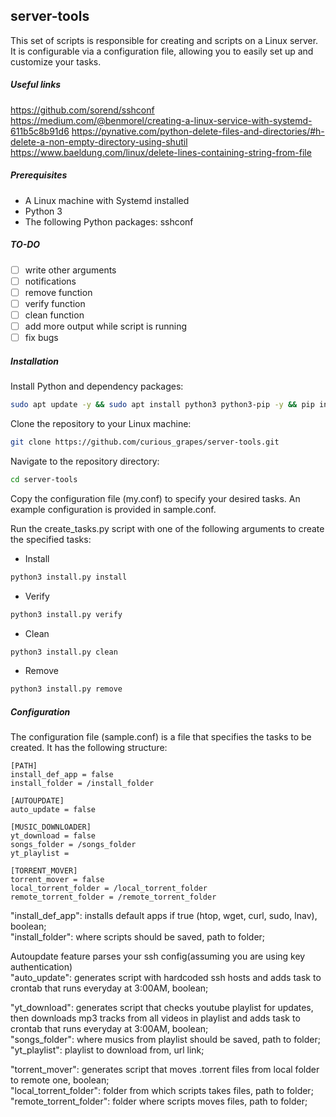 ## server-tools
This set of scripts is responsible for creating and scripts on a Linux server. It is configurable via a configuration file, allowing you to easily set up and customize your tasks.

##### Useful links
https://github.com/sorend/sshconf 
https://medium.com/@benmorel/creating-a-linux-service-with-systemd-611b5c8b91d6 
https://pynative.com/python-delete-files-and-directories/#h-delete-a-non-empty-directory-using-shutil 
https://www.baeldung.com/linux/delete-lines-containing-string-from-file 

##### Prerequisites
- A Linux machine with Systemd installed
- Python 3
- The following Python packages: sshconf

##### TO-DO
- [ ] write other arguments
- [ ] notifications
- [ ] remove function
- [ ] verify function
- [ ] clean function
- [ ] add more output while script is running
- [ ] fix bugs

##### Installation
Install Python and dependency packages:
```bash
sudo apt update -y && sudo apt install python3 python3-pip -y && pip install sshconf
```
Clone the repository to your Linux machine:
```bash
git clone https://github.com/curious_grapes/server-tools.git
```
Navigate to the repository directory:
```bash
cd server-tools
```

Copy the configuration file (my.conf) to specify your desired tasks. An example configuration is provided in sample.conf.

Run the create_tasks.py script with one of the following arguments to create the specified tasks:
-   Install
```bash
python3 install.py install
```
-   Verify
```bash
python3 install.py verify
```
-   Clean
```bash
python3 install.py clean
```
-   Remove
```bash
python3 install.py remove
```
##### Configuration
The configuration file (sample.conf) is a file that specifies the tasks to be created. It has the following structure:
```
[PATH]
install_def_app = false
install_folder = /install_folder

[AUTOUPDATE]
auto_update = false

[MUSIC_DOWNLOADER]
yt_download = false
songs_folder = /songs_folder
yt_playlist =

[TORRENT_MOVER]
torrent_mover = false
local_torrent_folder = /local_torrent_folder
remote_torrent_folder = /remote_torrent_folder
```
"install_def_app": installs default apps if true (htop, wget, curl, sudo, lnav), boolean;  
"install_folder": where scripts should be saved, path to folder;  

Autoupdate feature parses your ssh config(assuming you are using key authentication)  
"auto_update": generates script with hardcoded ssh hosts and adds task to crontab that runs everyday at 3:00AM, boolean;  

"yt_download": generates script that checks youtube playlist for updates, then downloads mp3 tracks from all videos in playlist and adds task to crontab that runs everyday at 3:00AM, boolean;  
"songs_folder": where musics from playlist should be saved, path to folder;  
"yt_playlist": playlist to download from, url link;  

"torrent_mover": generates script that moves .torrent files from local folder to remote one, boolean;  
"local_torrent_folder": folder from which scripts takes files, path to folder;  
"remote_torrent_folder": folder where scripts moves files, path to folder;  
